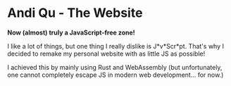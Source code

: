 # Andi Qu - The Website
**Now (almost) truly a JavaScript-free zone!**

I like a lot of things, but one thing I really dislike is J\*v\*Scr\*pt. That's why I decided to remake my personal website with as little JS as possible!

I achieved this by mainly using Rust and WebAssembly (but unfortunately, one cannot completely escape JS in modern web development... for now.)
